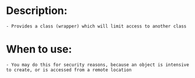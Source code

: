 # **Description:**
	- Provides a class (wrapper) which will limit access to another class
	
# **When to use:**
    - You may do this for security reasons, because an object is intensive to create, or is accessed from a remote location